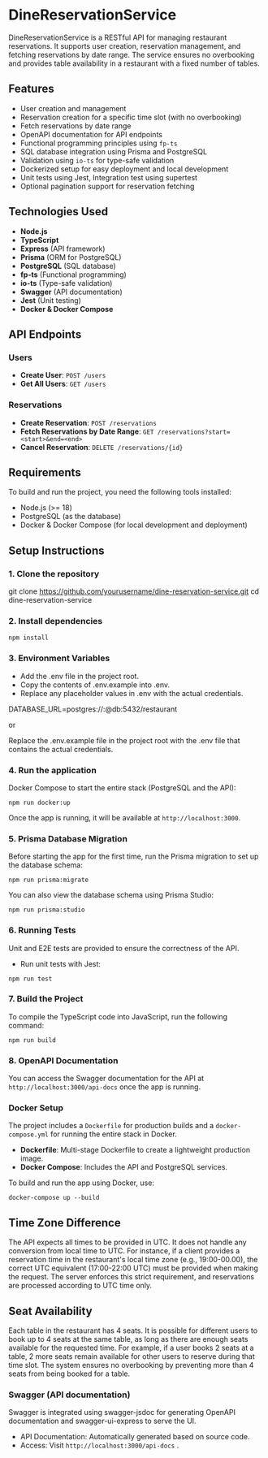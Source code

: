 # DineReservationService

DineReservationService is a RESTful API for managing restaurant reservations. It supports user creation, reservation management, and fetching reservations by date range. The service ensures no overbooking and provides table availability in a restaurant with a fixed number of tables.

## Features

- User creation and management
- Reservation creation for a specific time slot (with no overbooking)
- Fetch reservations by date range
- OpenAPI documentation for API endpoints
- Functional programming principles using `fp-ts`
- SQL database integration using Prisma and PostgreSQL
- Validation using `io-ts` for type-safe validation
- Dockerized setup for easy deployment and local development
- Unit tests using Jest, Integration test using supertest
- Optional pagination support for reservation fetching

## Technologies Used

- **Node.js**
- **TypeScript**
- **Express** (API framework)
- **Prisma** (ORM for PostgreSQL)
- **PostgreSQL** (SQL database)
- **fp-ts** (Functional programming)
- **io-ts** (Type-safe validation)
- **Swagger** (API documentation)
- **Jest** (Unit testing)
- **Docker & Docker Compose**

## API Endpoints

### Users

- **Create User**: `POST /users`
- **Get All Users**: `GET /users`

### Reservations

- **Create Reservation**: `POST /reservations`
- **Fetch Reservations by Date Range**: `GET /reservations?start=<start>&end=<end>`
- **Cancel Reservation**: `DELETE /reservations/{id}`

## Requirements

To build and run the project, you need the following tools installed:

- Node.js (>= 18)
- PostgreSQL (as the database)
- Docker & Docker Compose (for local development and deployment)

## Setup Instructions

### 1. Clone the repository

git clone https://github.com/yourusername/dine-reservation-service.git
cd dine-reservation-service

### 2. Install dependencies

`npm install`

### 3. Environment Variables

- Add the .env file in the project root.
- Copy the contents of .env.example into .env.
- Replace any placeholder values in .env with the actual credentials.

DATABASE_URL=postgres://<username>:<password>@db:5432/restaurant

or

Replace the .env.example file in the project root with the .env file that contains the actual credentials.

### 4. Run the application

Docker Compose to start the entire stack (PostgreSQL and the API):

`npm run docker:up`

Once the app is running, it will be available at `http://localhost:3000`.

### 5. Prisma Database Migration

Before starting the app for the first time, run the Prisma migration to set up the database schema:

`npm run prisma:migrate`

You can also view the database schema using Prisma Studio:

`npm run prisma:studio`

### 6. Running Tests

Unit and E2E tests are provided to ensure the correctness of the API.

- Run unit tests with Jest:

`npm run test`

### 7. Build the Project

To compile the TypeScript code into JavaScript, run the following command:

`npm run build`

### 8. OpenAPI Documentation

You can access the Swagger documentation for the API at `http://localhost:3000/api-docs` once the app is running.

### Docker Setup

The project includes a `Dockerfile` for production builds and a `docker-compose.yml` for running the entire stack in Docker.

- **Dockerfile**: Multi-stage Dockerfile to create a lightweight production image.
- **Docker Compose**: Includes the API and PostgreSQL services.

To build and run the app using Docker, use:

`docker-compose up --build`

## Time Zone Difference

The API expects all times to be provided in UTC. It does not handle any conversion from local time to UTC. For instance, if a client provides a reservation time in the restaurant's local time zone (e.g., 19:00-00.00), the correct UTC equivalent (17:00-22:00 UTC) must be provided when making the request. The server enforces this strict requirement, and reservations are processed according to UTC time only.

## Seat Availability

Each table in the restaurant has 4 seats. It is possible for different users to book up to 4 seats at the same table, as long as there are enough seats available for the requested time. For example, if a user books 2 seats at a table, 2 more seats remain available for other users to reserve during that time slot. The system ensures no overbooking by preventing more than 4 seats from being booked for a table.

### Swagger (API documentation)

Swagger is integrated using swagger-jsdoc for generating OpenAPI documentation and swagger-ui-express to serve the UI.

- API Documentation: Automatically generated based on source code.
- Access: Visit `http://localhost:3000/api-docs` .
